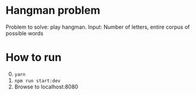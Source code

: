 # Hangman problem
Problem to solve: play hangman.
Input: Number of letters, entire corpus of possible words

# How to run
0. `yarn`
1. `npm run start:dev`
2. Browse to localhost:8080